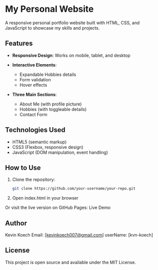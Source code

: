 # My Personal Website

A responsive personal portfolio website built with HTML, CSS, and JavaScript to showcase my skills and projects.

## Features

- **Responsive Design**: Works on mobile, tablet, and desktop

- **Interactive Elements**:
  - Expandable Hobbies details
  - Form validation
  - Hover effects
    
- **Three Main Sections**:
  - About Me (with profile picture)
  - Hobbies (with toggleable details)
  - Contact Form

## Technologies Used

- HTML5 (semantic markup)
- CSS3 (Flexbox, responsive design)
- JavaScript (DOM manipulation, event handling)

## How to Use

1. Clone the repository:
   ```bash
   git clone https://github.com/your-username/your-repo.git
2. Open index.html in your browser

Or visit the live version on GitHub Pages: Live Demo

## Author
Kevin Koech
Email: [kevinkoech007@gmail.com]
userName: [kvn-koech]

## License
This project is open source and available under the MIT License.

